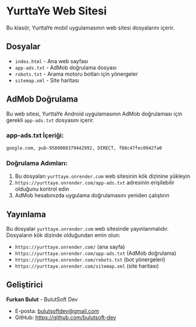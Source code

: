 # YurttaYe Web Sitesi

Bu klasör, YurttaYe mobil uygulamasının web sitesi dosyalarını içerir.

## Dosyalar

- `index.html` - Ana web sayfası
- `app-ads.txt` - AdMob doğrulama dosyası
- `robots.txt` - Arama motoru botları için yönergeler
- `sitemap.xml` - Site haritası

## AdMob Doğrulama

Bu web sitesi, YurttaYe Android uygulamasının AdMob doğrulaması için gerekli `app-ads.txt` dosyasını içerir.

### app-ads.txt İçeriği:
```
google.com, pub-9589008379442992, DIRECT, f08c47fec0942fa0
```

### Doğrulama Adımları:

1. Bu dosyaları `yurttaye.onrender.com` web sitesinin kök dizinine yükleyin
2. `https://yurttaye.onrender.com/app-ads.txt` adresinin erişilebilir olduğunu kontrol edin
3. AdMob hesabınızda uygulama doğrulamasını yeniden çalıştırın

## Yayınlama

Bu dosyalar `yurttaye.onrender.com` web sitesinde yayınlanmalıdır. Dosyaların kök dizinde olduğundan emin olun:

- `https://yurttaye.onrender.com/` (ana sayfa)
- `https://yurttaye.onrender.com/app-ads.txt` (AdMob doğrulama)
- `https://yurttaye.onrender.com/robots.txt` (bot yönergeleri)
- `https://yurttaye.onrender.com/sitemap.xml` (site haritası)

## Geliştirici

**Furkan Bulut** - BulutSoft Dev
- E-posta: bulutsoftdev@gmail.com
- GitHub: https://github.com/bulutsoft-dev 